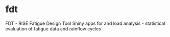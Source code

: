 # fdt
FDT - RISE Fatigue Design Tool
Shiny apps for and load analysis - statistical evaluation of fatigue data and rainflow cycles
